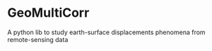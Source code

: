 # GeoMultiCorr
A python lib to study earth-surface displacements phenomena from remote-sensing data 
